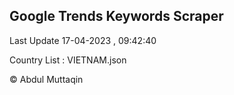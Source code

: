 

## Google Trends Keywords Scraper 
 
Last Update 17-04-2023 , 09:42:40

Country List :
VIETNAM.json



© Abdul Muttaqin 

